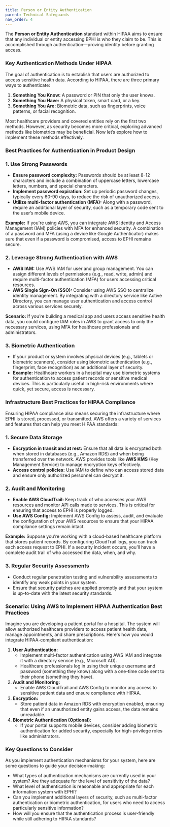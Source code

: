 ```yaml
---
title: Person or Entity Authentication
parent: Technical Safeguards
nav_order: 4
---
```


The **Person or Entity Authentication** standard within HIPAA aims to ensure that any individual or entity accessing EPHI is who they claim to be. This is accomplished through authentication—proving identity before granting access.

### Key Authentication Methods Under HIPAA

The goal of authentication is to establish that users are authorized to access sensitive health data. According to HIPAA, there are three primary ways to authenticate:

1. **Something You Know:** A password or PIN that only the user knows.
2. **Something You Have:** A physical token, smart card, or a key.
3. **Something You Are:** Biometric data, such as fingerprints, voice patterns, or facial recognition.

Most healthcare providers and covered entities rely on the first two methods. However, as security becomes more critical, exploring advanced methods like biometrics may be beneficial. Now let’s explore how to implement these methods effectively.

### Best Practices for Authentication in Product Design

### 1. **Use Strong Passwords**

- **Ensure password complexity:** Passwords should be at least 8-12 characters and include a combination of uppercase letters, lowercase letters, numbers, and special characters.
- **Implement password expiration:** Set up periodic password changes, typically every 60-90 days, to reduce the risk of unauthorized access.
- **Utilize multi-factor authentication (MFA):** Along with a password, require an additional layer of security, such as a temporary code sent to the user’s mobile device.

**Example:**
If you're using AWS, you can integrate AWS Identity and Access Management (IAM) policies with MFA for enhanced security. A combination of a password and MFA (using a device like Google Authenticator) makes sure that even if a password is compromised, access to EPHI remains secure.

### 2. **Leverage Strong Authentication with AWS**

- **AWS IAM:** Use AWS IAM for user and group management. You can assign different levels of permissions (e.g., read, write, admin) and require multi-factor authentication (MFA) for users accessing critical resources.
- **AWS Single Sign-On (SSO):** Consider using AWS SSO to centralize identity management. By integrating with a directory service like Active Directory, you can manage user authentication and access control across various services securely.

**Scenario:**
If you’re building a medical app and users access sensitive health data, you could configure IAM roles in AWS to grant access to only the necessary services, using MFA for healthcare professionals and administrators.

### 3. **Biometric Authentication**

- If your product or system involves physical devices (e.g., tablets or biometric scanners), consider using biometric authentication (e.g., fingerprint, face recognition) as an additional layer of security.
- **Example:**
  Healthcare workers in a hospital may use biometric systems for authentication to access patient records or sensitive medical devices. This is particularly useful in high-risk environments where quick, yet secure, access is necessary.

### Infrastructure Best Practices for HIPAA Compliance

Ensuring HIPAA compliance also means securing the infrastructure where EPHI is stored, processed, or transmitted. AWS offers a variety of services and features that can help you meet HIPAA standards:

### 1. **Secure Data Storage**

- **Encryption in transit and at rest:** Ensure that all data is encrypted both when stored in databases (e.g., Amazon RDS) and when being transferred over the network. AWS provides tools like **AWS KMS** (Key Management Service) to manage encryption keys effectively.
- **Access control policies:** Use IAM to define who can access stored data and ensure only authorized personnel can decrypt it.

### 2. **Audit and Monitoring**

- **Enable AWS CloudTrail:** Keep track of who accesses your AWS resources and monitor API calls made to services. This is critical for ensuring that access to EPHI is properly logged.
- **Use AWS Config:** Implement AWS Config to assess, audit, and evaluate the configuration of your AWS resources to ensure that your HIPAA compliance settings remain intact.

**Example:**
Suppose you’re working with a cloud-based healthcare platform that stores patient records. By configuring CloudTrail logs, you can track each access request to EPHI. If a security incident occurs, you’ll have a complete audit trail of who accessed the data, when, and why.

### 3. **Regular Security Assessments**

- Conduct regular penetration testing and vulnerability assessments to identify any weak points in your system.
- Ensure that security patches are applied promptly and that your system is up-to-date with the latest security standards.

### Scenario: Using AWS to Implement HIPAA Authentication Best Practices

Imagine you are developing a patient portal for a hospital. The system will allow authorized healthcare providers to access patient health data, manage appointments, and share prescriptions. Here's how you would integrate HIPAA-compliant authentication:

1. **User Authentication:**
    - Implement multi-factor authentication using AWS IAM and integrate it with a directory service (e.g., Microsoft AD).
    - Healthcare professionals log in using their unique username and password (something they know) along with a one-time code sent to their phone (something they have).
2. **Audit and Monitoring:**
    - Enable AWS CloudTrail and AWS Config to monitor any access to sensitive patient data and ensure compliance with HIPAA.
3. **Encryption:**
    - Store patient data in Amazon RDS with encryption enabled, ensuring that even if an unauthorized entity gains access, the data remains unreadable.
4. **Biometric Authentication (Optional):**
    - If your portal supports mobile devices, consider adding biometric authentication for added security, especially for high-privilege roles like administrators.

### Key Questions to Consider

As you implement authentication mechanisms for your system, here are some questions to guide your decision-making:

- What types of authentication mechanisms are currently used in your system? Are they adequate for the level of sensitivity of the data?
- What level of authentication is reasonable and appropriate for each information system with EPHI?
- Can you implement additional layers of security, such as multi-factor authentication or biometric authentication, for users who need to access particularly sensitive information?
- How will you ensure that the authentication process is user-friendly while still adhering to HIPAA standards?